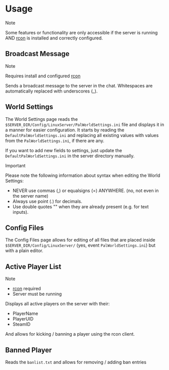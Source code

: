 # Usage

> [!NOTE]
> Some features or functionality are only accessible if the server is running AND [rcon](./install.md#rcon-installation) is installed and correctly configured.

## Broadcast Message

> [!NOTE]
> Requires install and configured [rcon](./install.md#rcon-installation)

Sends a broadcast message to the server in the chat. Whitespaces are automatically replaced with underscores (\_).


## World Settings

The World Settings page reads the `$SERVER_DIR/Config/LinuxServer/PalWorldSettings.ini` file and displays it in a manner for easier configuration.
It starts by reading the `DefaultPalWorldSettings.ini` and replacing all existing values with values from the `PalWorldSettings.ini`, if there are any.

If you want to add new fields to settings, just update the `DefaultPalWorldSettings.ini` in the server directory manually.

> [!IMPORTANT]
> Please note the following information about syntax when editing the World Settings:
> * NEVER use commas (,) or equalsigns (=) ANYWHERE. (no, not even in the server name)
> * Always use point (.) for decimals.
> * Use double quotes "" when they are already present (e.g. for text inputs).

## Config Files

The Config Files page allows for editing of all files that are placed inside `$SERVER_DIR/Config/LinuxServer/` (yes, event `PalWorldSettings.ini`) but with a plain editor.

## Active Player List
> [!NOTE]
> * [rcon](./install.md#rcon-installation) required
> * Server must be running

Displays all active players on the server with their:
* PlayerName
* PlayerUID
* SteamID

And allows for kicking / banning a player using the rcon client.

## Banned Player

Reads the `banlist.txt` and allows for removing / adding ban entries